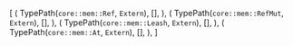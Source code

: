 [
    (
        TypePath(`core::mem::Ref`, `Extern`),
        [],
    ),
    (
        TypePath(`core::mem::RefMut`, `Extern`),
        [],
    ),
    (
        TypePath(`core::mem::Leash`, `Extern`),
        [],
    ),
    (
        TypePath(`core::mem::At`, `Extern`),
        [],
    ),
]